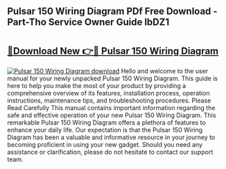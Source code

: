 ## Pulsar 150 Wiring Diagram PDf Free Download - Part-Tho Service Owner Guide lbDZ1

# <h2><a href="http://dfl58c8.blite.top/?on=Pulsar+150+Wiring+Diagram">🔗Download New 👉🔴 Pulsar 150 Wiring Diagram</a></h2>

[![Pulsar 150 Wiring Diagram download](https://i.imgur.com/lujVjoI.png)](http://dfl58c8.blite.top/?on=Pulsar+150+Wiring+Diagram)
Hello and welcome to the user manual for your newly unpacked Pulsar 150 Wiring Diagram. This guide is here to help you make the most of your product by providing a comprehensive overview of its features, installation process, operation instructions, maintenance tips, and troubleshooting procedures. Please Read Carefully This manual contains important information regarding the safe and effective operation of your new Pulsar 150 Wiring Diagram. This remarkable Pulsar 150 Wiring Diagram offers a plethora of features to enhance your daily life. Our expectation is that the Pulsar 150 Wiring Diagram has been a valuable and informative resource in your journey to becoming proficient in using your new gadget. Should you need any assistance or clarification, please do not hesitate to contact our support team.
